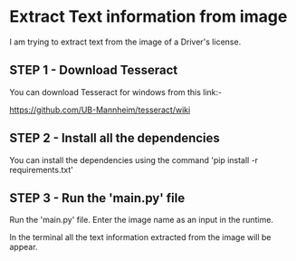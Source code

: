 # Extract Text information from image

I am trying to extract text from the image of a Driver's license.

## STEP 1 - Download Tesseract

You can download Tesseract for windows from this link:- 

https://github.com/UB-Mannheim/tesseract/wiki

## STEP 2 - Install all the dependencies

You can install the dependencies using the command 'pip install -r requirements.txt'

## STEP 3 - Run the 'main.py' file

Run the 'main.py' file. Enter the image name as an input in the runtime.

In the terminal all the text information extracted from the image will be appear.

